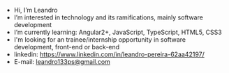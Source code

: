 -  Hi, I’m Leandro
-  I’m interested in technology and its ramifications, mainly software development
-  I’m currently learning: Angular2+, JavaScript, TypeScript, HTML5, CSS3
-  I'm looking for an trainee/internship opportunity in software development, front-end or back-end
-  linkedin: https://www.linkedin.com/in/leandro-pereira-62aa42197/
-  E-mail: leandro133ps@gmail.com

<!---
LeandroPereira-S/LeandroPereira-S is a ✨ special ✨ repository because its `README.md` (this file) appears on your GitHub profile.
You can click the Preview link to take a look at your changes.
--->
